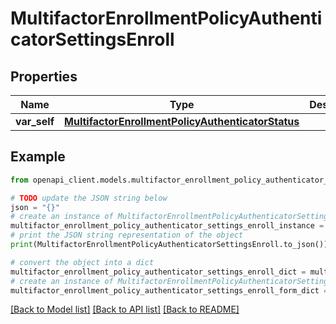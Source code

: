 # MultifactorEnrollmentPolicyAuthenticatorSettingsEnroll


## Properties

Name | Type | Description | Notes
------------ | ------------- | ------------- | -------------
**var_self** | [**MultifactorEnrollmentPolicyAuthenticatorStatus**](MultifactorEnrollmentPolicyAuthenticatorStatus.md) |  | [optional] 

## Example

```python
from openapi_client.models.multifactor_enrollment_policy_authenticator_settings_enroll import MultifactorEnrollmentPolicyAuthenticatorSettingsEnroll

# TODO update the JSON string below
json = "{}"
# create an instance of MultifactorEnrollmentPolicyAuthenticatorSettingsEnroll from a JSON string
multifactor_enrollment_policy_authenticator_settings_enroll_instance = MultifactorEnrollmentPolicyAuthenticatorSettingsEnroll.from_json(json)
# print the JSON string representation of the object
print(MultifactorEnrollmentPolicyAuthenticatorSettingsEnroll.to_json())

# convert the object into a dict
multifactor_enrollment_policy_authenticator_settings_enroll_dict = multifactor_enrollment_policy_authenticator_settings_enroll_instance.to_dict()
# create an instance of MultifactorEnrollmentPolicyAuthenticatorSettingsEnroll from a dict
multifactor_enrollment_policy_authenticator_settings_enroll_form_dict = multifactor_enrollment_policy_authenticator_settings_enroll.from_dict(multifactor_enrollment_policy_authenticator_settings_enroll_dict)
```
[[Back to Model list]](../README.md#documentation-for-models) [[Back to API list]](../README.md#documentation-for-api-endpoints) [[Back to README]](../README.md)



